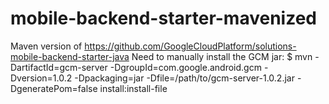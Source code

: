 mobile-backend-starter-mavenized
================================

Maven version of https://github.com/GoogleCloudPlatform/solutions-mobile-backend-starter-java
Need to manually install the GCM jar:
$ mvn -DartifactId=gcm-server -DgroupId=com.google.android.gcm -Dversion=1.0.2 -Dpackaging=jar -Dfile=/path/to/gcm-server-1.0.2.jar -DgeneratePom=false install:install-file

